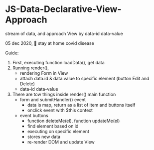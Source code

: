 # JS-Data-Declarative-View-Approach
stream of data, and approach View by data-id data-value

05 dec 2020, :face_with_head_bandage: stay at home covid disease

Guide:

1. First, executing function loadData(), get data  
2. Running render(),   
    - rendering Form in View  
    - attach data.id & data.value to specific element (button Edit and Delete)  
    - data-id data-value  
3. There are tow things inside render() main function  
    - form and submitHandler() event    
        - data is map, return as a list of item and buttons itself  
        - onclick event with $this context  
    - event buttons  
        - function deleteMe(el), function updateMe(el)
        - find element based on id  
        - executing on specific element
        - stores new data  
        - re-render DOM and update View  
